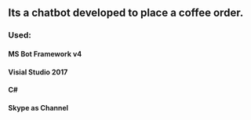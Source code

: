 ## Its a chatbot developed to place a coffee order.

### Used:
#### MS Bot Framework v4
#### Visial Studio 2017
#### C#
#### Skype as Channel
